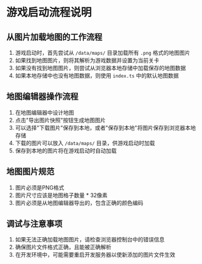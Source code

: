 # 游戏启动流程说明

## 从图片加载地图的工作流程

1. 游戏启动时，首先尝试从 `/data/maps/` 目录加载所有 `.png` 格式的地图图片
2. 如果找到地图图片，则将其解析为游戏数据并设置为当前关卡
3. 如果没有找到地图图片，则尝试从浏览器本地存储中加载保存的地图数据
4. 如果本地存储中也没有地图数据，则使用 `index.ts` 中的默认地图数据

## 地图编辑器操作流程

1. 在地图编辑器中设计地图
2. 点击"导出图片快照"按钮生成地图图片
3. 可以选择"下载图片"保存到本地，或者"保存到本地"将图片保存到浏览器本地存储
4. 下载的图片可以放入 `/data/maps/` 目录，供游戏启动时加载
5. 保存到本地的图片将在游戏启动时自动加载

## 地图图片规范

1. 图片必须是PNG格式
2. 图片尺寸应该是地图格子数量 * 32像素
3. 图片必须是从地图编辑器导出的，包含正确的颜色编码

## 调试与注意事项

1. 如果无法正确加载地图图片，请检查浏览器控制台中的错误信息
2. 确保图片文件格式正确，且能被正确解析
3. 在开发环境中，可能需要重启开发服务器以使新添加的图片文件生效